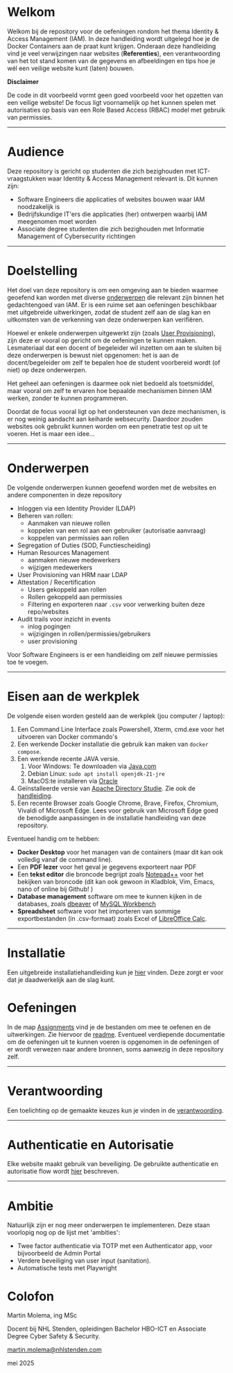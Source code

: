 # Welkom

Welkom bij de repository voor de oefeningen rondom het thema Identity & Access Management (IAM). In deze handleiding
wordt uitgelegd hoe je de Docker Containers aan de praat kunt krijgen. Onderaan deze handleiding vind je veel
verwijzingen naar websites (**Referenties**), een verantwoording van het tot stand komen van de gegevens en afbeeldingen
en tips hoe je wél een veilige website kunt (laten) bouwen.

**Disclaimer**

De code in dit voorbeeld vormt geen goed voorbeeld voor het opzetten van een veilige website! De focus ligt voornamelijk
op het kunnen spelen met autorisaties op basis van een Role Based Access (RBAC) model met gebruik van permissies.

---

# Audience

Deze repository is gericht op studenten die zich bezighouden met ICT-vraagstukken waar Identity & Access Management
relevant is. Dit kunnen zijn:

* Software Engineers die applicaties of websites bouwen waar IAM noodzakelijk is
* Bedrijfskundige IT'ers die applicaties (her) ontwerpen waarbij IAM meegenomen moet worden
* Associate degree studenten die zich bezighouden met Informatie Management of Cybersecurity richtingen

---

# Doelstelling

Het doel van deze repository is om een omgeving aan te bieden waarmee geoefend kan worden met diverse
[onderwerpen](./README.md/#onderwerpen) die relevant zijn binnen het gedachtengoed van IAM. Er is een ruime set aan
oefeningen beschikbaar met uitgebreide uitwerkingen, zodat de student zelf aan de slag kan en uitkomsten van de
verkenning van deze onderwerpen kan verifiëren.

Hoewel er enkele onderwerpen uitgewerkt zijn (zoals [User Provisioning](./Assignments/User%20Provisioning.MD)), zijn
deze er vooral op gericht om de oefeningen te kunnen maken. Lesmateriaal dat een docent of begeleider wil inzetten om
aan te sluiten bij deze onderwerpen is bewust niet opgenomen: het is aan de docent/begeleider om zelf te bepalen hoe
de student voorbereid wordt (of niet) op deze onderwerpen.

Het geheel aan oefeningen is daarmee ook niet bedoeld als toetsmiddel, maar vooral om zelf te ervaren hoe bepaalde
mechanismen binnen IAM werken, zonder te kunnen programmeren.

Doordat de focus vooral ligt op het ondersteunen van deze mechanismen, is er nog weinig aandacht aan keiharde
websecurity.
Daardoor zouden websites ook gebruikt kunnen worden om een penetratie test op uit te voeren. Het is maar een idee...

---

# Onderwerpen

De volgende onderwerpen kunnen geoefend worden met de websites en andere componenten in deze repository

* Inloggen via een Identity Provider (LDAP)
* Beheren van rollen:
    * Aanmaken van nieuwe rollen
    * koppelen van een rol aan een gebruiker (autorisatie aanvraag)
    * koppelen van permissies aan rollen
* Segregation of Duties (SOD, Functiescheiding)
* Human Resources Management
    * aanmaken nieuwe medewerkers
    * wijzigen medewerkers
* User Provisioning van HRM naar LDAP
* Attestation / Recertification
    * Users gekoppeld aan rollen
    * Rollen gekoppeld aan permissies
    * Filtering en exporteren naar `.csv` voor verwerking buiten deze repo/websites
* Audit trails voor inzicht in events
    * inlog pogingen
    * wijzigingen in rollen/permissies/gebruikers
    * user provisioning

Voor Software Engineers is er een handleiding om zelf nieuwe permissies toe te voegen.

---

# Eisen aan de werkplek

De volgende eisen worden gesteld aan de werkplek (jou computer / laptop):

1. Een Command Line Interface zoals Powershell, Xterm, cmd.exe voor het uitvoeren van Docker commando's
2. Een werkende Docker installatie die gebruik kan maken van `docker compose`.
3. Een werkende recente JAVA versie.
    1. Voor Windows: Te downloaden via [Java.com](https://www.java.com/nl/download/)
    2. Debian Linux: `sudo apt install openjdk-21-jre`
    3. MacOS:te installeren via [Oracle](https://www.oracle.com/java/technologies/downloads/)
4. Geïnstalleerde versie van [Apache Directory Studie](https://directory.apache.org/studio/). Zie ook de
   [handleiding](./Install/InstallApacheDirectoryStudio.md).
5. Een recente Browser zoals Google Chrome, Brave, Firefox, Chromium, Vivaldi of Microsoft Edge. Lees voor gebruik
   van Microsoft Edge goed de benodigde aanpassingen in de installatie handleiding van deze repository.

Eventueel handig om te hebben:

* **Docker Desktop** voor het managen van de containers (maar dit kan ook volledig vanaf de command line).
* Een **PDF lezer** voor het geval je gegevens exporteert naar PDF
* Een **tekst editor** die broncode begrijpt zoals [Notepad++](https://notepad-plus-plus.org/) voor het bekijken van
  broncode  (dit kan ook gewoon in Kladblok, Vim, Emacs, nano of online bij Github! )
* **Database management** software om mee te kunnen kijken in de databases, zoals [dbeaver](https://dbeaver.io/)
  of [MySQL Workbench](https://www.mysql.com/products/workbench/)
* **Spreadsheet** software voor het importeren van sommige exportbestanden (in .csv-formaat) zoals Excel of
  [LibreOffice Calc](https://nl.libreoffice.org/ontdek/calc/).

---

# Installatie

Een uitgebreide installatiehandleiding kun je [hier](./Install/README.md) vinden. Deze zorgt er voor dat je
daadwerkelijk aan de slag
kunt.

# Oefeningen

In de map [Assignments](./Assignments) vind je de bestanden om mee te oefenen en de uitwerkingen. Zie hiervoor de
[readme](./Assignments/README.MD). Eventueel verdiepende documentatie om de oefeningen uit te kunnen voeren is opgenomen
in de oefeningen
of er wordt verwezen naar andere bronnen, soms aanwezig in deze repository zelf.

---

# Verantwoording

Een toelichting op de gemaakte keuzes kun je vinden in de [verantwoording](./Documentation/Verantwoording.md).

---

# Authenticatie en Autorisatie

Elke website maakt gebruik van beveiliging. De gebruikte authenticatie en autorisatie flow
wordt [hier](./Documentation/Authentication%20and%20Autorisation.MD) beschreven.

---

# Ambitie

Natuurlijk zijn er nog meer onderwerpen te implementeren. Deze staan voorlopig nog op de lijst met 'ambities':

* Twee factor authenticatie via TOTP met een Authenticator app, voor bijvoorbeeld de Admin Portal
* Verdere beveiliging van user input (sanitation).
* Automatische tests met Playwright

# Colofon

Martin Molema, ing MSc

Docent bij NHL Stenden, opleidingen Bachelor HBO-ICT en Associate Degree Cyber Safety & Security.

[martin.molema@nhlstenden.com](mailto:martin.molema@nhlstenden.com)

mei 2025
